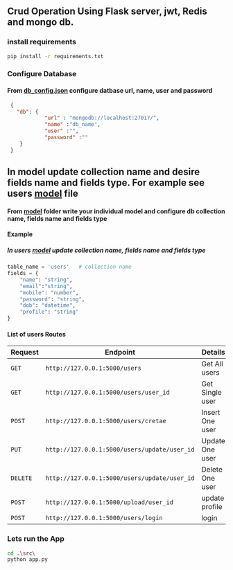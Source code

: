 ## Crud Operation Using Flask server, jwt, Redis and mongo db.  

### install requirements
```sh
pip install -r requirements.txt
```
### Configure Database
#### From [db_config.json](src/db_config.json) configure datbase url, name, user and password 
```json
 {
   "db": {
            "url" : "mongodb://localhost:27017/",
            "name" :"db_name",  
            "user" :"",
            "password" :""
    }
 }
``` 

## In model update collection name and desire fields name and fields type. For example see users [model](src/models/users.py) file
#### From [model](src/models) folder write your individual model and configure db collection name, fields name and fields type
#### Example
##### In users [model](src/models/users.py) update collection name, fields name and fields type
```py
table_name = 'users'   # collection name
fields = {   
    "name": "string",
    "email":"string",
    "mobile": "number",
    "password": "string",
    "dob": "datetime",
    "profile": "string"
} 
```
#### List of users Routes
| Request | Endpoint |  Details |
| --- | --- | --- |
| `GET` | `http://127.0.0.1:5000/users`| Get All users|
| `GET` | `http://127.0.0.1:5000/users/user_id`| Get Single user|
| `POST` | `http://127.0.0.1:5000/users/cretae`| Insert One user|
| `PUT` | `http://127.0.0.1:5000/users/update/user_id`| Update One user|
| `DELETE` | `http://127.0.0.1:5000/users/update/user_id`| Delete One user|
| `POST` | `http://127.0.0.1:5000/upload/user_id`| update profile|
| `POST` | `http://127.0.0.1:5000/users/login`| login|

### Lets run the App
```sh
cd .\src\
python app.py
```
